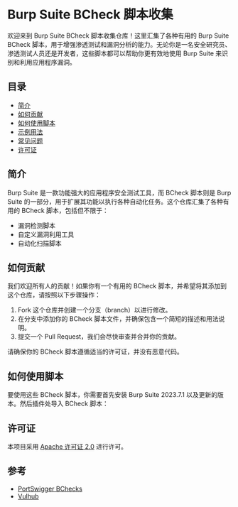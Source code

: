 # Burp Suite BCheck 脚本收集

欢迎来到 Burp Suite BCheck 脚本收集仓库！这里汇集了各种有用的 Burp Suite BCheck 脚本，用于增强渗透测试和漏洞分析的能力。无论你是一名安全研究员、渗透测试人员还是开发者，这些脚本都可以帮助你更有效地使用 Burp Suite 来识别和利用应用程序漏洞。

## 目录

- [简介](#简介)
- [如何贡献](#如何贡献)
- [如何使用脚本](#如何使用脚本)
- [示例用法](#示例用法)
- [常见问题](#常见问题)
- [许可证](#许可证)

## 简介

Burp Suite 是一款功能强大的应用程序安全测试工具，而 BCheck 脚本则是 Burp Suite 的一部分，用于扩展其功能以执行各种自动化任务。这个仓库汇集了各种有用的 BCheck 脚本，包括但不限于：

- 漏洞检测脚本
- 自定义漏洞利用工具
- 自动化扫描脚本

## 如何贡献

我们欢迎所有人的贡献！如果你有一个有用的 BCheck 脚本，并希望将其添加到这个仓库，请按照以下步骤操作：

1. Fork 这个仓库并创建一个分支（branch）以进行修改。
2. 在分支中添加你的 BCheck 脚本文件，并确保包含一个简短的描述和用法说明。
3. 提交一个 Pull Request，我们会尽快审查并合并你的贡献。

请确保你的 BCheck 脚本遵循适当的许可证，并没有恶意代码。

## 如何使用脚本

要使用这些 BCheck 脚本，你需要首先安装 Burp Suite 2023.7.1 以及更新的版本。然后插件处导入 BCheck 脚本：

## 许可证

本项目采用 [Apache 许可证 2.0](LICENSE) 进行许可。

## 参考 
* [PortSwigger BChecks](https://github.com/PortSwigger/BChecks)  
* [Vulhub](https://github.com/vulhub/vulhub)  